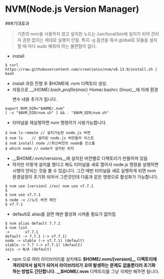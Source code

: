 # NVM(Node.js Version Manager)

###기대효과
>기존의 nvm을 사용하지 않고 설치한 노드는 /usr/local/bin에 설치가 되어 관리자 권한 없이는 제대로 실행이 안됨. 특히 -g 옵션을 줘서 global로 모듈을 설치할 때 마다 sudo 해줘야 하는 불편함이 없다.


- install

`$ curl https://raw.githubusercontent.com/creationix/nvm/v0.13.0/install.sh | bash`

- install 과정 진행 후 $HOME에 .nvm 디렉토리 생성.
- 자동으로 __/$HOME/.bash\_profile (mac)__, __/$Home/.bashrc (linux)__에 아래 환경변수 내용 추가가 됩니다.

~~~
export NVM_DIR="$HOME/.nvm"
[ -s "$NVM_DIR/nvm.sh" ] && . "$NVM_DIR/nvm.sh"
~~~
- 터미널을 재실행하면 nvm 명령어가 사용가능합니다.

~~~
$ nvm ls-remote // 설치가능한 node.js 버젼
$ nvm ls	// 설치된 node.js 버전들의 리스트
$ nvm install node //최신버전의 node를 인스톨
$ which node // node가 설치된 위치
~~~
- __$HOME/.nvm/versions__에 설치된 버전별로 디렉토리가 만들어져 있음
- 하지만 이렇게 설치를 했다고 해도 터미널을 새로 열어서 node.js 명령을 실행하면 시행이 안되는 것을 볼 수 있습니다. 그건 매번 터미널을 새로 실행하게 되면 nvm 환경설정이 초기화 되어서 그런것인데 다음과 같은 명령으로 활성화가 가능합니다.

~~~
$ nvm use [version] //ex) nvm use v7.7.1
$ 
$ nvm use v7.7.1
$ node -v //노드 버전 확인
$ v7.7.1
~~~
- default로 alias를 걸면 매번 활성화 시켜줄 필요가 없어짐

~~~
$ nvm alias default 7.7.1
$ nvm list
->       v7.7.1
default -> 7.7.1 (-> v7.7.1)
node -> stable (-> v7.7.1) (default)
stable -> 7.7 (-> v7.7.1) (default)
iojs -> N/A (default)
~~~

-  npm 으로 여러 라이브러리를 설치해도 __$HOME/.nvm/[version]__ 디렉토리에 격리되어서 설치가 되어서 라이브러리가 꼬여 발생하는 문제도 없을뿐더러 초기화 하는 방법도 간단합니다. __$HOME/.nvm__ 디렉토리를 그냥 삭제만 해주면 됩니다.